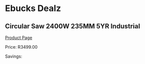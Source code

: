 
# Ebucks Dealz
## Circular Saw 2400W 235MM 5YR Industrial
[Product Page](https://www.ebucks.com/web/shop/productSelected.do?prodId=1199902610&catId=717342768)

Price: R3499.00

Savings: 


	